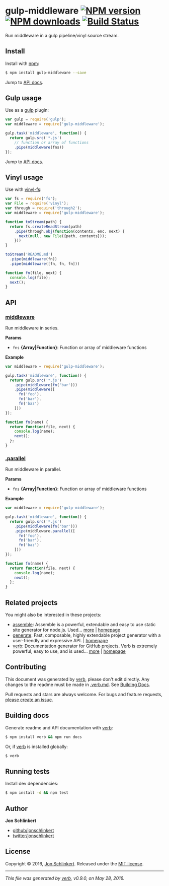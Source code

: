 # gulp-middleware [![NPM version](https://img.shields.io/npm/v/gulp-middleware.svg?style=flat)](https://www.npmjs.com/package/gulp-middleware) [![NPM downloads](https://img.shields.io/npm/dm/gulp-middleware.svg?style=flat)](https://npmjs.org/package/gulp-middleware) [![Build Status](https://img.shields.io/travis/jonschlinkert/gulp-middleware.svg?style=flat)](https://travis-ci.org/jonschlinkert/gulp-middleware)

Run middleware in a gulp pipeline/vinyl source stream.

## Install

Install with [npm](https://www.npmjs.com/):

```sh
$ npm install gulp-middleware --save
```

Jump to [API docs](#api).

## Gulp usage

Use as a [gulp](http://gulpjs.com) plugin:

```js
var gulp = require('gulp');
var middleware = require('gulp-middleware');

gulp.task('middleware', function() {
  return gulp.src('*.js')
    // function or array of functions
    .pipe(middleware(fns))
});
```

Jump to [API docs](#api).

## Vinyl usage

Use with [vinyl-fs](http://github.com/wearefractal/vinyl-fs):

```js
var fs = require('fs');
var File = require('vinyl');
var through = require('through2');
var middleware = require('gulp-middleware');

function toStream(path) {
  return fs.createReadStream(path)
    .pipe(through.obj(function(contents, enc, next) {
      next(null, new File({path, contents}));
    }))
}

toStream('README.md')
  .pipe(middleware(fn))
  .pipe(middleware([fn, fn, fn]))

function fn(file, next) {
  console.log(file);
  next();
}
```

## API

### [middleware](index.js#L47)

Run middleware in series.

**Params**

* `fns` **{Array|Function}**: Function or array of middleware functions

**Example**

```js
var middleware = require('gulp-middleware');

gulp.task('middleware', function() {
  return gulp.src('*.js')
    .pipe(middleware(fn('bar')))
    .pipe(middleware([
      fn('foo'),
      fn('bar'),
      fn('baz')
    ]))
});

function fn(name) {
  return function(file, next) {
    console.log(name);
    next();
  };
}
```

### [.parallel](index.js#L88)

Run middleware in parallel.

**Params**

* `fns` **{Array|Function}**: Function or array of middleware functions

**Example**

```js
var middleware = require('gulp-middleware');

gulp.task('middleware', function() {
  return gulp.src('*.js')
    .pipe(middleware(fn('bar')))
    .pipe(middleware.parallel([
      fn('foo'),
      fn('bar'),
      fn('baz')
    ]))
});

function fn(name) {
  return function(file, next) {
    console.log(name);
    next();
  };
}
```

## Related projects

You might also be interested in these projects:

* [assemble](https://www.npmjs.com/package/assemble): Assemble is a powerful, extendable and easy to use static site generator for node.js. Used… [more](https://www.npmjs.com/package/assemble) | [homepage](https://github.com/assemble/assemble)
* [generate](https://www.npmjs.com/package/generate): Fast, composable, highly extendable project generator with a user-friendly and expressive API. | [homepage](https://github.com/generate/generate)
* [verb](https://www.npmjs.com/package/verb): Documentation generator for GitHub projects. Verb is extremely powerful, easy to use, and is used… [more](https://www.npmjs.com/package/verb) | [homepage](https://github.com/verbose/verb)

## Contributing

This document was generated by [verb](https://github.com/verbose/verb), please don't edit directly. Any changes to the readme must be made in [.verb.md](.verb.md). See [Building Docs](#building-docs).

Pull requests and stars are always welcome. For bugs and feature requests, [please create an issue](https://github.com/jonschlinkert/gulp-middleware/issues/new).

## Building docs

Generate readme and API documentation with [verb](https://github.com/verbose/verb):

```sh
$ npm install verb && npm run docs
```

Or, if [verb](https://github.com/verbose/verb) is installed globally:

```sh
$ verb
```

## Running tests

Install dev dependencies:

```sh
$ npm install -d && npm test
```

## Author

**Jon Schlinkert**

* [github/jonschlinkert](https://github.com/jonschlinkert)
* [twitter/jonschlinkert](http://twitter.com/jonschlinkert)

## License

Copyright © 2016, [Jon Schlinkert](https://github.com/jonschlinkert).
Released under the [MIT license](https://github.com/jonschlinkert/gulp-middleware/blob/master/LICENSE).

***

_This file was generated by [verb](https://github.com/verbose/verb), v0.9.0, on May 28, 2016._